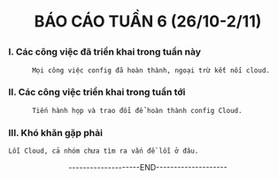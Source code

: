 # <p align="center"> BÁO CÁO TUẦN 6 (26/10-2/11) </p>
### **I. Các công việc đã triển khai trong tuần này**
          Mọi công việc config đã hoàn thành, ngoại trừ kết nối cloud.
### **II. Các công việc triển khai trong tuần tới**
          Tiến hành họp và trao đổi để hoàn thành config Cloud.
   
### **III. Khó khăn gặp phải**
   
    Lỗi Cloud, cả nhóm chưa tìm ra vấn đề lỗi ở đâu.



<div align="center">--------------------END--------------------</div>







